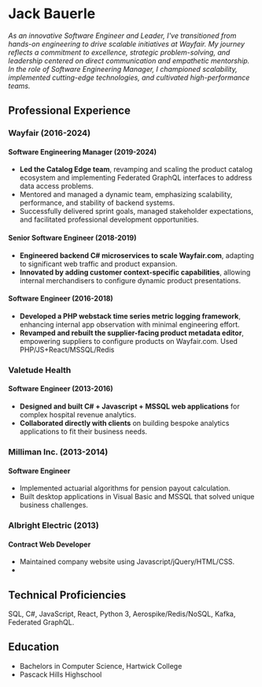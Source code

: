 
# Jack Bauerle
*As an innovative Software Engineer and Leader, I've transitioned from hands-on engineering to drive scalable initiatives at Wayfair. My journey reflects a commitment to excellence, strategic problem-solving, and leadership centered on direct communication and empathetic mentorship. In the role of Software Engineering Manager, I championed scalability, implemented cutting-edge technologies, and cultivated high-performance teams.*

## Professional Experience

### Wayfair (2016-2024)

#### Software Engineering Manager (2019-2024)
- **Led the Catalog Edge team**, revamping and scaling the product catalog ecosystem and implementing Federated GraphQL interfaces to address data access problems.
- Mentored and managed a dynamic team, emphasizing scalability, performance, and stability of backend systems.
- Successfully delivered sprint goals, managed stakeholder expectations, and facilitated professional development opportunities.

#### Senior Software Engineer (2018-2019)
- **Engineered backend C# microservices to scale Wayfair.com**, adapting to significant web traffic and product expansion.
- **Innovated by adding customer context-specific capabilities**, allowing internal merchandisers to configure dynamic product presentations.

#### Software Engineer (2016-2018)
- **Developed a PHP webstack time series metric logging framework**, enhancing internal app observation with minimal engineering effort.
- **Revamped and rebuilt the supplier-facing product metadata editor**, empowering suppliers to configure products on Wayfair.com. Used PHP/JS+React/MSSQL/Redis

### Valetude Health 
#### Software Engineer (2013-2016)
- **Designed and built C# + Javascript + MSSQL web applications** for complex hospital revenue analytics.
- **Collaborated directly with clients** on building bespoke analytics applications to fit their business needs.

### Milliman Inc. (2013-2014)
#### Software Engineer
- Implemented actuarial algorithms for pension payout calculation.
- Built desktop applications in Visual Basic and MSSQL that solved unique business challenges.

### Albright Electric (2013)
#### Contract Web Developer
- Maintained company website using Javascript/jQuery/HTML/CSS.
- 

## Technical Proficiencies
SQL, C#, JavaScript, React, Python 3, Aerospike/Redis/NoSQL, Kafka, Federated GraphQL.

## Education
- Bachelors in Computer Science, Hartwick College
- Pascack Hills Highschool

